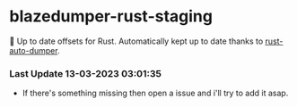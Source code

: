 # blazedumper-rust-staging

🚀 Up to date offsets for Rust. Automatically kept up to date thanks to [rust-auto-dumper](https://github.com/Akandesh/rust-auto-dumper).


### Last Update 13-03-2023 03:01:35
- If there's something missing then open a issue and i'll try to add it asap.